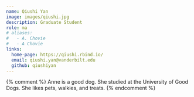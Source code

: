 ```yaml
---
name: Qiushi Yan
image: images/qiushi.jpg
description: Graduate Student
role: ma
# aliases:
#   - A. Chovie
#   - A Chovie
links:
  home-page: https://qiushi.rbind.io/
  email: qiushi.yan@vanderbilt.edu
  github: qiushiyan
---
```


{% comment %}
Anne is a good dog.
She studied at the University of Good Dogs.
She likes pets, walkies, and treats.
{% endcomment %}